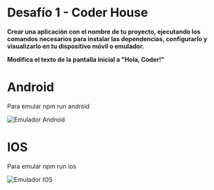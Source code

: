 # Desafío 1 - Coder House

**Crear una aplicación con el nombre de tu proyecto, ejecutando los comandos necesarios para instalar las dependencias, configurarlo y visualizarlo en tu dispositivo móvil o emulador.**

**Modifica el texto de la pantalla inicial a "Hola, Coder!"**


# Android

Para emular npm run android 

![Emulador Android](https://lh3.googleusercontent.com/HDevCevmfLRsu8brbhuImafHVhmJ6pfBf3xvhPOqpzb-IEryTP9myKIerWDZiugBvHSUYxsU_4A75q55LY4vxwMvjLx2eNHQuHkaiwENQ5XphPLRo8vTkNrgHURJec8lmnbe2HR5DnYuH2hHXzswO2xAZD0jVWNb2_HhN7rldl4TPYsFXjefovTh6ByKjR05-XFTTKATExn2NF8hKJXfF47ksOU65VsN0HqjocPzOAYrWP9YhMgIub3OL1hl21QZQfLkjLK6zEihWnwIokoxMqCmc83okEm0LhQdPDRhltEtT263t2iYw6uux8T59iVAemhYwwSaA824PJDYKn8NrFf-z0rVM8XI3pOwlMO2qmQM3rUuuYGbdpPAYi6jubF1vEx-p69bLSOcagNDPP9EjQYCLTAmE-VGxw0cC4fUNTxM18tJbmy1XbA6V1zgS_jdBS89b6_N6imzRkRlvLjjs4bk1K7KDp-Fhy_AaKVuJUHc5ERjDIzuZx2ug4PsnmZKHwluY2apgymqQNADS04rBWoN5jIPy-PKVMtXs812KMX7lanTlhWyIGwqpT52wjVbnoJfaBWxaNj5-_N7mFKSWl0WcJKtjU1dXD_RAlfOs7UYMJ2E7XQX5IupK-w5A9h9RuHDqB39eSM52tsGH6bGC8qx2wLfwMcq2JUTCg5cPBndiadY_vDG5JEelrmXaPNAjk7CuLCL-Awxn_NEXlEK5Mw=w684-h1444-no?authuser=0)



# IOS

Para emular npm run ios

![Emulador IOS](https://lh3.googleusercontent.com/pw/AM-JKLW80XJEbKw2YsKdLSgbYftaiXB0jix9-wT7GJuoGjd4GyGFxPQOjRM-SIHT4VpSyz3GzyNeZrphY2exq0SBOez7PKr9zD2hEsneTQWnzZgQBodhsnrhAUelu_yNWTWqBWv0T8Ci47Tc6BswU2OKJ6tW=w688-h1448-no?authuser=0)

